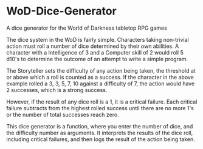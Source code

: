 # WoD-Dice-Generator
A dice generator for the World of Darkness tabletop RPG games 

The dice system in the WoD is fairly simple. Characters taking non-trivial action must roll a number of dice determined by their own abilities. A character with a Intelligence of 3 and a Computer skill of 2 would roll 5 d10's to determine the outcome of an attempt to write a simple program.

The Storyteller sets the difficulty of any action being taken, the threshold at or above which a roll is counted as a success. If the character in the above example rolled a 3, 3, 5, 7, 10 against a difficulty of 7, the action would have 2 successes, which is a strong success.

However, if the result of any dice roll is a 1, it is a critical failure. Each critical failure subtracts from the highest rolled success until there are no more 1's or the number of total successes reach zero.

This dice generator is a function, where you enter the number of dice, and the difficulty number as arguments. It interprets the results of the dice roll, including critical failures, and then logs the result of the action being taken.
